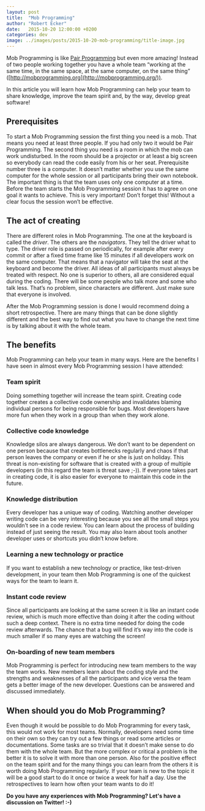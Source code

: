 ```yaml
---
layout: post
title:  "Mob Programming"
author: "Robert Ecker"
date:   2015-10-20 12:00:00 +0200
categories: dev
image: ../images/posts/2015-10-20-mob-programming/title-image.jpg
---
```


Mob Programming is like [Pair Programming](http://www.extremeprogramming.org/rules/pair.html) but even more amazing! Instead of two people working together you have a whole team “working at the same time, in the same space, at the same computer, on the same thing” ([http://mobprogramming.org](http://mobprogramming.org/)).

In this article you will learn how Mob Programming can help your team to share knowledge, improve the team spirit and, by the way, develop great software!


## Prerequisites

To start a Mob Programming session the first thing you need is a mob. That means you need at least three people. If you had only two it would be Pair Programming.
The second thing you need is a room in which the mob can work undisturbed. In the room should be a projector or at least a big screen so everybody can read the code easily from his or her seat.
Prerequisite number three is a computer. It doesn’t matter whether you use the same computer for the whole session or all participants bring their own notebook. The important thing is that the team uses only one computer at a time.
Before the team starts the Mob Programming session it has to agree on one goal it wants to achieve. This is very important! Don’t forget this! Without a clear focus the session won’t be effective.


## The act of creating

There are different roles in Mob Programming. The one at the keyboard is called the *driver*. The others are the *navigators*. They tell the driver what to type. The driver role is passed on periodically, for example after every commit or after a fixed time frame like 15 minutes if all developers work on the same computer. That means that a navigator will take the seat at the keyboard and become the driver. All ideas of all participants must always be treated with respect. No one is superior to others, all are considered equal during the coding. There will be some people who talk more and some who talk less. That’s no problem, since characters are different. Just make sure that everyone is involved.

After the Mob Programming session is done I would recommend doing a short retrospective. There are many things that can be done slightly different and the best way to find out what you have to change the next time is by talking about it with the whole team.


## The benefits

Mob Programming can help your team in many ways. Here are the benefits I have seen in almost every Mob Programming session I have attended:

### Team spirit
Doing something together will increase the team spirit. Creating code together creates a collective code ownership and invalidates blaming individual persons for being responsible for bugs. Most developers have more fun when they work in a group than when they work alone.

### Collective code knowledge
Knowledge silos are always dangerous. We don’t want to be dependent on one person because that creates bottlenecks regularly and chaos if that person leaves the company or even if he or she is just on holiday. This threat is non-existing for software that is created with a group of multiple developers (in this regard the team is threat save ;-)). If everyone takes part in creating code, it is also easier for everyone to maintain this code in the future.

### Knowledge distribution
Every developer has a unique way of coding. Watching another developer writing code can be very interesting because you see all the small steps you wouldn’t see in a code review. You can learn about the process of building instead of just seeing the result. You may also learn about tools another developer uses or shortcuts you didn’t know before.

### Learning a new technology or practice
If you want to establish a new technology or practice, like test-driven development, in your team then Mob Programming is one of the quickest ways for the team to learn it.

### Instant code review
Since all participants are looking at the same screen it is like an instant code review, which is much more effective than doing it after the coding without such a deep context. There is no extra time needed for doing the code review afterwards. The chance that a bug will find it’s way into the code is much smaller if so many eyes are watching the screen!

### On-boarding of new team members
Mob Programming is perfect for introducing new team members to the way the team works. New members learn about the coding style and the strengths and weaknesses of all the participants and vice versa the team gets a better image of the new developer. Questions can be answered and discussed immediately.


## When should you do Mob Programming?
Even though it would be possible to do Mob Programming for every task, this would not work for most teams. Normally, developers need some time on their own so they can try out a few things or read some articles or documentations. Some tasks are so trivial that it doesn’t make sense to do them with the whole team. But the more complex or critical a problem is the better it is to solve it with more than one person. Also for the positive effect on the team spirit and for the many things you can learn from the others it is worth doing Mob Programming regularly. If your team is new to the topic it will be a good start to do it once or twice a week for half a day. Use the retrospectives to learn how often your team wants to do it!

**Do you have any experiences with Mob Programming? Let's have a discussion on Twitter! :-)**
